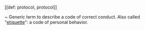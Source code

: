[[def: protocol, protocol]]

~ Generic term to describe a code of correct conduct. Also called "[etiquette](https://en.wikipedia.org/wiki/Etiquette)": a code of personal behavior.
